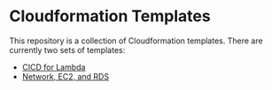 # Cloudformation Templates

This repository is a collection of Cloudformation templates. There are currently two sets of templates:

- [CICD for Lambda](https://github.com/fabioschorn/fs-proj_aws-cloudformation/tree/main/cicd/)
- [Network, EC2, and RDS](https://github.com/fabioschorn/fs-proj_aws-cloudformation/tree/main/infrastructure/)